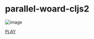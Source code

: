 # parallel-woard-cljs2

![image](https://github.com/user-attachments/assets/34245f14-e96c-4d90-963c-5205de83e889)


[PLAY](https://lee-wonjun.github.io/parallel-woard-cljs2/)
